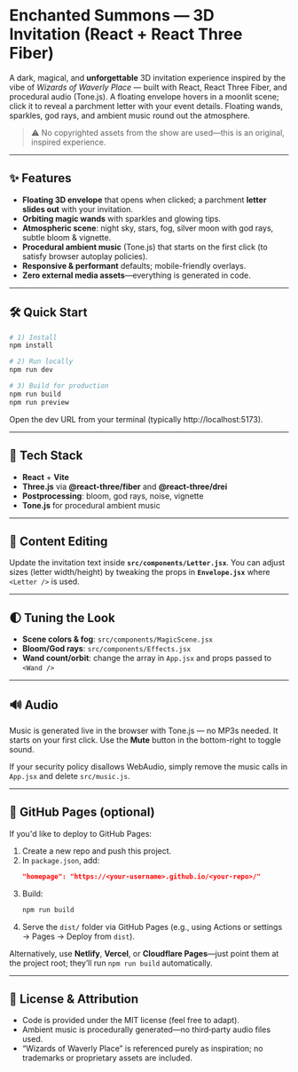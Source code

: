 # Enchanted Summons — 3D Invitation (React + React Three Fiber)

A dark, magical, and **unforgettable** 3D invitation experience inspired by the vibe of *Wizards of Waverly Place* — built with React, React Three Fiber, and procedural audio (Tone.js). A floating envelope hovers in a moonlit scene; click it to reveal a parchment letter with your event details. Floating wands, sparkles, god rays, and ambient music round out the atmosphere.

> ⚠️ No copyrighted assets from the show are used—this is an original, inspired experience.

---

## ✨ Features
- **Floating 3D envelope** that opens when clicked; a parchment **letter slides out** with your invitation.
- **Orbiting magic wands** with sparkles and glowing tips.
- **Atmospheric scene**: night sky, stars, fog, silver moon with god rays, subtle bloom & vignette.
- **Procedural ambient music** (Tone.js) that starts on the first click (to satisfy browser autoplay policies).
- **Responsive & performant** defaults; mobile-friendly overlays.
- **Zero external media assets**—everything is generated in code.

---

## 🛠️ Quick Start

```bash
# 1) Install
npm install

# 2) Run locally
npm run dev

# 3) Build for production
npm run build
npm run preview
```

Open the dev URL from your terminal (typically http://localhost:5173).

---

## 🧰 Tech Stack
- **React** + **Vite**
- **Three.js** via **@react-three/fiber** and **@react-three/drei**
- **Postprocessing**: bloom, god rays, noise, vignette
- **Tone.js** for procedural ambient music

---

## 🧾 Content Editing
Update the invitation text inside **`src/components/Letter.jsx`**. You can adjust sizes (letter width/height) by tweaking the props in **`Envelope.jsx`** where `<Letter />` is used.

---

## 🌓 Tuning the Look
- **Scene colors & fog**: `src/components/MagicScene.jsx`
- **Bloom/God rays**: `src/components/Effects.jsx`
- **Wand count/orbit**: change the array in `App.jsx` and props passed to `<Wand />`

---

## 🔊 Audio
Music is generated live in the browser with Tone.js — no MP3s needed. It starts on your first click. Use the **Mute** button in the bottom-right to toggle sound.

If your security policy disallows WebAudio, simply remove the music calls in `App.jsx` and delete `src/music.js`.

---

## 🧪 GitHub Pages (optional)
If you'd like to deploy to GitHub Pages:

1. Create a new repo and push this project.
2. In `package.json`, add:
   ```json
   "homepage": "https://<your-username>.github.io/<your-repo>/"
   ```
3. Build:
   ```bash
   npm run build
   ```
4. Serve the `dist/` folder via GitHub Pages (e.g., using Actions or settings → Pages → Deploy from `dist`).

Alternatively, use **Netlify**, **Vercel**, or **Cloudflare Pages**—just point them at the project root; they’ll run `npm run build` automatically.

---

## 📄 License & Attribution
- Code is provided under the MIT license (feel free to adapt).
- Ambient music is procedurally generated—no third‑party audio files used.
- “Wizards of Waverly Place” is referenced purely as inspiration; no trademarks or proprietary assets are included.